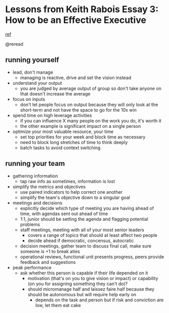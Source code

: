 # Lessons from Keith Rabois Essay 3: How to be an Effective Executive
[ref](http://delian.io/lessons-3)

@reread

## running yourself
- lead, don't manage
  - managing is reactive, drive and set the vision instead
- understand your output
  - you are judged by average output of group so don't take anyone on that doesn't increase the average
- focus on inputs
  - don't let people focus on output because they will only look at the short-term and not have the space to go for the 10x win 
- spend time on high leverage activities
  - if you can influence X many people on the work you do, it's worth it
  - the other example is significant impact on a single person
- optimize your most valuable resource, your time
  - set top priorities for your week and block time as necessary
  - need to block long stretches of time to think deeply
  - batch tasks to avoid context switching

## running your team
- gathering information
  - tap raw info as sometimes, information is lost
- simplify the metrics and objectives
  - use paired indicators to help correct one another
  - simplify the team's objective down to a singular goal
- meetings and decisions
  - explicitly decide which type of meeting you are having ahead of time, with agendas sent out ahead of time
  - 1:1, junior should be setting the agenda and flagging potential problems
  - staff meetings, meeting with all of your most senior leaders
    - covers a range of topics that should at least affect two people
    - decide ahead if democratic, concensus, autocratic
  - decision meetings, gather team to discuss final call, make sure someone is +1 to break aties
  - operational reviews, functional unit presents progress, peers provide feedback and suggestions
- peak performance
  - ask whether this person is capable if their life depended on it
    - motivation (that's on you to give vision or impact) or capability (on you for assigning something they can't do)?
    - should micromanage half and laissez faire half because they should be autonomous but will require help early on
      - depends on the task and person but if risk and conviction are low, let them eat cake